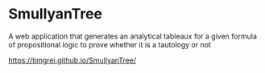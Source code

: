 # SmullyanTree
A web application that generates an analytical tableaux for a given formula of propositional logic to prove whether it is a tautology or not

https://timgrei.github.io/SmullyanTree/
